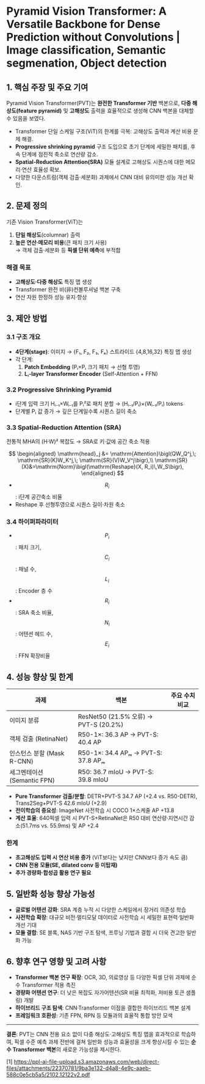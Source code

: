 # Pyramid Vision Transformer: A Versatile Backbone for Dense Prediction without Convolutions | Image classification, Semantic segmenation, Object detection

## 1. 핵심 주장 및 주요 기여  
Pyramid Vision Transformer(PVT)는 **완전한 Transformer 기반** 백본으로, **다중 해상도(feature pyramid)** 및 **고해상도** 출력을 효율적으로 생성해 CNN 백본을 대체할 수 있음을 보였다.  
- Transformer 단일 스케일 구조(ViT)의 한계를 극복: 고해상도 출력과 계산 비용 문제 해결.  
- **Progressive shrinking pyramid** 구조 도입으로 초기 단계에 세밀한 패치를, 후속 단계에 점진적 축소로 연산량 감소.  
- **Spatial-Reduction Attention(SRA)** 모듈 설계로 고해상도 시퀀스에 대한 메모리·연산 효율성 확보.  
- 다양한 다운스트림(객체 검출·세분화) 과제에서 CNN 대비 유의미한 성능 개선 확인.  

## 2. 문제 정의  
기존 Vision Transformer(ViT)는  
1. **단일 해상도**(columnar) 출력  
2. **높은 연산·메모리 비용**(큰 패치 크기 사용)  
→ 객체 검출·세분화 등 **픽셀 단위 예측**에 부적합  

### 해결 목표  
- **고해상도·다중 해상도** 특징 맵 생성  
- Transformer 완전 비(非)컨볼루셔널 백본 구축  
- 연산 자원 한정하 성능 유지·향상  

## 3. 제안 방법  

### 3.1 구조 개요  
- **4단계(stage)**: 이미지 → {F₁, F₂, F₃, F₄} 스트라이드 {4,8,16,32} 특징 맵 생성  
- 각 단계:  
  1. **Patch Embedding** (Pᵢ×Pᵢ 크기 패치 → 선형 투영)  
  2. **Lᵢ-layer Transformer Encoder** (Self-Attention + FFN)  

### 3.2 Progressive Shrinking Pyramid  
- i단계 입력 크기 Hᵢ₋₁×Wᵢ₋₁를 Pᵢ²로 패치 분할 → (Hᵢ₋₁/Pᵢ)×(Wᵢ₋₁/Pᵢ) tokens  
- 단계별 Pᵢ 값 증가 → 깊은 단계일수록 시퀀스 길이 축소  

### 3.3 Spatial-Reduction Attention (SRA)  
전통적 MHA의 (H·W)² 복잡도 → SRA로 키·값에 공간 축소 적용  

$$
\begin{aligned}
\mathrm{head}_j &= \mathrm{Attention}\bigl(QW_Q^j,\; \mathrm{SR}(K)W_K^j,\; \mathrm{SR}(V)W_V^j\bigr),\\
\mathrm{SR}(X)&=\mathrm{Norm}\bigl(\mathrm{Reshape}(X, R_i)\,W_S\bigr),
\end{aligned}
$$  

- $$R_i$$: i단계 공간축소 비율  
- Reshape 후 선형투영으로 시퀀스 길이·차원 축소  

### 3.4 하이퍼파라미터  
- $$P_i$$: 패치 크기, $$C_i$$: 채널 수, $$L_i$$: Encoder 층 수  
- $$R_i$$: SRA 축소 비율, $$N_i$$: 어텐션 헤드 수, $$E_i$$: FFN 확장비율  

## 4. 성능 향상 및 한계  

| 과제           | 백본              | 주요 수치 비교                        |
|----------------|-------------------|--------------------------------------|
| 이미지 분류    | ResNet50 (21.5% 오류) → PVT-S (20.2%)  
| 객체 검출 (RetinaNet) | R50-1×: 36.3 AP → PVT-S: 40.4 AP  
| 인스턴스 분할 (Mask R-CNN) | R50-1×: 34.4 APₘ → PVT-S: 37.8 APₘ  
| 세그멘테이션 (Semantic FPN) | R50: 36.7 mIoU → PVT-S: 39.8 mIoU  

- **Pure Transformer 검출/분할**: DETR+PVT-S 34.7 AP (+2.4 vs. R50-DETR), Trans2Seg+PVT-S 42.6 mIoU (+2.9)  
- **전이학습의 중요성**: ImageNet 사전학습 시 COCO 1×스케줄 AP +13.8  
- **계산 효율**: 640픽셀 입력 시 PVT-S+RetinaNet은 R50 대비 연산량·지연시간 감소(51.7ms vs. 55.9ms) 및 AP +2.4  

### 한계  
- **초고해상도 입력 시 연산 비용 증가** (ViT보다는 낮지만 CNN보다 증가 속도 큼)  
- **CNN 전용 모듈(SE, dilated conv 등 미탑재)**  
- **추가 경량화·합성곱 활용 연구 필요**  

## 5. 일반화 성능 향상 가능성  
- **글로벌 어텐션 강화**: SRA 계층 누적 시 다양한 스케일에서 장거리 의존성 학습  
- **사전학습 확장**: 대규모 비전·멀티모달 데이터로 사전학습 시 세밀한 표현력·일반화 개선 기대  
- **모듈 결합**: SE 블록, NAS 기반 구조 탐색, 프루닝 기법과 결합 시 더욱 견고한 일반화 가능  

## 6. 향후 연구 영향 및 고려 사항  
- **Transformer 백본 연구 확장**: OCR, 3D, 의료영상 등 다양한 픽셀 단위 과제에 순수 Transformer 적용 촉진  
- **경량화 어텐션 연구**: 더 낮은 복잡도 자가어텐션(SR 비율 최적화, 저비용 토큰 샘플링) 개발  
- **하이브리드 구조 탐색**: CNN·Transformer 이점을 결합한 하이브리드 백본 설계  
- **프레임워크 호환성**: 기존 FPN, RPN 등 모듈과의 효율적 통합 방안 모색  

---  
**결론**: PVT는 CNN 전용 요소 없이 다중 해상도·고해상도 특징 맵을 효과적으로 학습하여, 픽셀 수준 예측 과제 전반에 걸쳐 일반화 성능과 효율성을 크게 향상시킬 수 있는 **순수 Transformer 백본**의 새로운 가능성을 제시한다.

[1] https://ppl-ai-file-upload.s3.amazonaws.com/web/direct-files/attachments/22370781/9ba3e132-d4a8-4e9c-aaeb-588c0e5cb5a5/2102.12122v2.pdf
